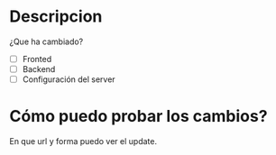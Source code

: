 # Descripcion
¿Que ha cambiado?
- [ ] Fronted
- [ ] Backend
- [ ] Configuración del server

# Cómo puedo probar los cambios?
En que url y forma puedo ver el update.
